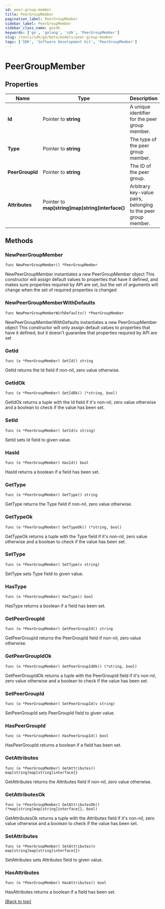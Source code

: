 ```yaml
---
id: peer-group-member
title: PeerGroupMember
pagination_label: PeerGroupMember
sidebar_label: PeerGroupMember
sidebar_class_name: gosdk
keywords: ['go', 'golang', 'sdk', 'PeerGroupMember'] 
slug: /tools/sdk/go/beta/models/peer-group-member
tags: ['SDK', 'Software Development Kit', 'PeerGroupMember']
---
```


# PeerGroupMember

## Properties

Name | Type | Description | Notes
------------ | ------------- | ------------- | -------------
**Id** |  Pointer to **string** | A unique identifier for the peer group member. | [optional] 
**Type** |  Pointer to **string** | The type of the peer group member. | [optional] 
**PeerGroupId** |  Pointer to **string** | The ID of the peer group. | [optional] 
**Attributes** |  Pointer to **map[string]map[string]interface{}** | Arbitrary key-value pairs, belonging to the peer group member. | [optional] 

## Methods

### NewPeerGroupMember

`func NewPeerGroupMember() *PeerGroupMember`

NewPeerGroupMember instantiates a new PeerGroupMember object
This constructor will assign default values to properties that have it defined,
and makes sure properties required by API are set, but the set of arguments
will change when the set of required properties is changed

### NewPeerGroupMemberWithDefaults

`func NewPeerGroupMemberWithDefaults() *PeerGroupMember`

NewPeerGroupMemberWithDefaults instantiates a new PeerGroupMember object
This constructor will only assign default values to properties that have it defined,
but it doesn't guarantee that properties required by API are set

### GetId

`func (o *PeerGroupMember) GetId() string`

GetId returns the Id field if non-nil, zero value otherwise.

### GetIdOk

`func (o *PeerGroupMember) GetIdOk() (*string, bool)`

GetIdOk returns a tuple with the Id field if it's non-nil, zero value otherwise
and a boolean to check if the value has been set.

### SetId

`func (o *PeerGroupMember) SetId(v string)`

SetId sets Id field to given value.

### HasId

`func (o *PeerGroupMember) HasId() bool`

HasId returns a boolean if a field has been set.

### GetType

`func (o *PeerGroupMember) GetType() string`

GetType returns the Type field if non-nil, zero value otherwise.

### GetTypeOk

`func (o *PeerGroupMember) GetTypeOk() (*string, bool)`

GetTypeOk returns a tuple with the Type field if it's non-nil, zero value otherwise
and a boolean to check if the value has been set.

### SetType

`func (o *PeerGroupMember) SetType(v string)`

SetType sets Type field to given value.

### HasType

`func (o *PeerGroupMember) HasType() bool`

HasType returns a boolean if a field has been set.

### GetPeerGroupId

`func (o *PeerGroupMember) GetPeerGroupId() string`

GetPeerGroupId returns the PeerGroupId field if non-nil, zero value otherwise.

### GetPeerGroupIdOk

`func (o *PeerGroupMember) GetPeerGroupIdOk() (*string, bool)`

GetPeerGroupIdOk returns a tuple with the PeerGroupId field if it's non-nil, zero value otherwise
and a boolean to check if the value has been set.

### SetPeerGroupId

`func (o *PeerGroupMember) SetPeerGroupId(v string)`

SetPeerGroupId sets PeerGroupId field to given value.

### HasPeerGroupId

`func (o *PeerGroupMember) HasPeerGroupId() bool`

HasPeerGroupId returns a boolean if a field has been set.

### GetAttributes

`func (o *PeerGroupMember) GetAttributes() map[string]map[string]interface{}`

GetAttributes returns the Attributes field if non-nil, zero value otherwise.

### GetAttributesOk

`func (o *PeerGroupMember) GetAttributesOk() (*map[string]map[string]interface{}, bool)`

GetAttributesOk returns a tuple with the Attributes field if it's non-nil, zero value otherwise
and a boolean to check if the value has been set.

### SetAttributes

`func (o *PeerGroupMember) SetAttributes(v map[string]map[string]interface{})`

SetAttributes sets Attributes field to given value.

### HasAttributes

`func (o *PeerGroupMember) HasAttributes() bool`

HasAttributes returns a boolean if a field has been set.


[[Back to top]](#) 



